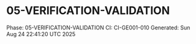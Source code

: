 # 05-VERIFICATION-VALIDATION
Phase: 05-VERIFICATION-VALIDATION
CI: CI-GE001-010
Generated: Sun Aug 24 22:41:20 UTC 2025
